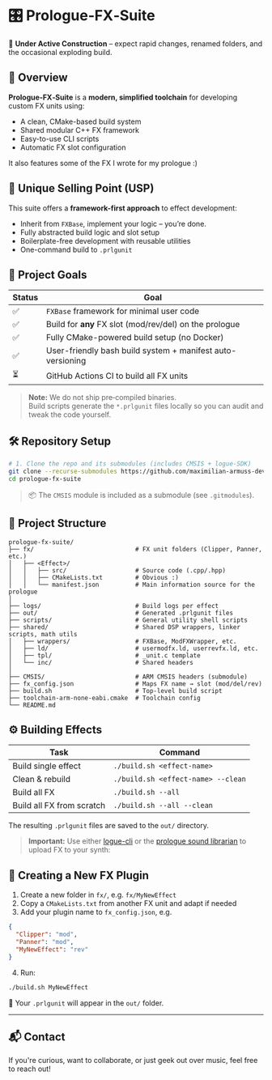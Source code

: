 # 🎛️ Prologue‑FX‑Suite

🚧 **Under Active Construction** – expect rapid changes, renamed folders, and the occasional exploding build.

## 📌 Overview

**Prologue‑FX‑Suite** is a **modern, simplified toolchain** for developing custom FX units using:

- A clean, CMake-based build system
- Shared modular C++ FX framework
- Easy-to-use CLI scripts
- Automatic FX slot configuration

It also features some of the FX I wrote for my prologue :)
## 🌟 Unique Selling Point (USP)

This suite offers a **framework-first approach** to effect development:

- Inherit from `FXBase`, implement your logic – you’re done.
- Fully abstracted build logic and slot setup
- Boilerplate-free development with reusable utilities
- One-command build to `.prlgunit`

## 🎯 Project Goals

| Status | Goal                                                       |
|--------|------------------------------------------------------------|
| ✅     | `FXBase` framework for minimal user code                   |
| ✅     | Build for **any** FX slot (mod/rev/del) on the prologue    |
| ✅     | Fully CMake-powered build setup (no Docker)                |
| ✅     | User-friendly bash build system + manifest auto-versioning |
| ⏳     | GitHub Actions CI to build all FX units                    |

> **Note:** We do not ship pre‑compiled binaries.  
> Build scripts generate the `*.prlgunit` files locally so you can audit and tweak the code yourself.

## 🛠️ Repository Setup

```bash
# 1. Clone the repo and its submodules (includes CMSIS + logue-SDK)
git clone --recurse-submodules https://github.com/maximilian-armuss-dev/prologue-fx-suite.git
cd prologue-fx-suite
```

> 📦 The `CMSIS` module is included as a submodule (see `.gitmodules`).

## 🧪 Project Structure

```
prologue-fx-suite/
├── fx/                            # FX unit folders (Clipper, Panner, etc.)
│   ├── <Effect>/
│   │   ├── src/                   # Source code (.cpp/.hpp)
│   │   ├── CMakeLists.txt         # Obvious :)
│   │   └── manifest.json          # Main information source for the prologue
│
├── logs/                          # Build logs per effect
├── out/                           # Generated .prlgunit files
├── scripts/                       # General utility shell scripts
├── shared/                        # Shared DSP wrappers, linker scripts, math utils
│   ├── wrappers/                  # FXBase, ModFXWrapper, etc.
│   ├── ld/                        # usermodfx.ld, userrevfx.ld, etc.
│   ├── tpl/                       # _unit.c template
│   └── inc/                       # Shared headers
│
├── CMSIS/                         # ARM CMSIS headers (submodule)
├── fx_config.json                 # Maps FX name → slot (mod/del/rev)
├── build.sh                       # Top-level build script
├── toolchain-arm-none-eabi.cmake  # Toolchain config
└── README.md
```

## ⚙️ Building Effects

| Task                      | Command                            |
|---------------------------|------------------------------------|
| Build single effect       | `./build.sh <effect-name>`         |
| Clean & rebuild           | `./build.sh <effect-name> --clean` |
| Build all FX              | `./build.sh --all`                 |
| Build all FX from scratch | `./build.sh --all --clean`         |

The resulting `.prlgunit` files are saved to the `out/` directory.

> **Important:** Use either [logue-cli](https://github.com/korginc/logue-cli) or the [prologue sound librarian](https://www.korg.com/us/support/download/software/0/778/3995/) to upload FX to your synth:  

## 🧩 Creating a New FX Plugin

1. Create a new folder in `fx/`, e.g. `fx/MyNewEffect`
2. Copy a `CMakeLists.txt` from another FX unit and adapt if needed
3. Add your plugin name to `fx_config.json`, e.g.

```json
{
  "Clipper": "mod",
  "Panner": "mod",
  "MyNewEffect": "rev"
}
```

4. Run:

```bash
./build.sh MyNewEffect
```

🎉 Your `.prlgunit` will appear in the `out/` folder.

---
## 📬 Contact

If you're curious, want to collaborate, or just geek out over music, feel free to reach out!
